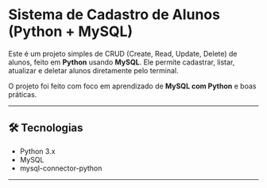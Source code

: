 # Sistema de Cadastro de Alunos (Python + MySQL)

Este é um projeto simples de CRUD (Create, Read, Update, Delete) de alunos, feito em **Python** usando **MySQL**. Ele permite cadastrar, listar, atualizar e deletar alunos diretamente pelo terminal.

O projeto foi feito com foco em aprendizado de **MySQL com Python** e boas práticas.

---

## 🛠 Tecnologias

- Python 3.x
- MySQL
- mysql-connector-python
---

